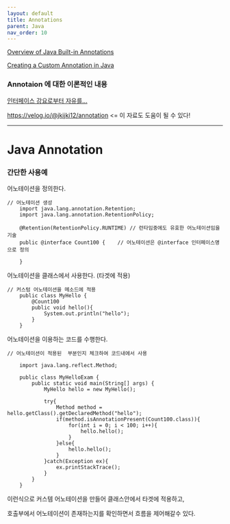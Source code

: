 ```yaml
---
layout: default
title: Annotations
parent: Java
nav_order: 10
---
```


[Overview of Java Built-in Annotations](https://www.baeldung.com/java-default-annotations)

[Creating a Custom Annotation in Java](https://www.baeldung.com/java-custom-annotation)

### Annotaion 에 대한 이론적인 내용

[인터페이스 강요로부터 자유를...](https://www.nextree.co.kr/p5864/)

https://velog.io/@jkijki12/annotation  <= 이 자료도 도움이 될 수 있다!



---
# Java Annotation

### 간단한 사용예

어노테이션을 정의한다.
```
// 어노테이션 생성
	import java.lang.annotation.Retention;
    import java.lang.annotation.RetentionPolicy;

    @Retention(RetentionPolicy.RUNTIME)	// 런타임중에도 유효한 어노테이션임을 기술
    public @interface Count100 {	// 어노테이션은 @interface 인터페이스명으로 정의
	
    }
```

어노테이션을 클래스에서 사용한다. (타겟에 적용)
```
// 커스텀 어노테이션을 메소드에 적용
	public class MyHello {
        @Count100
        public void hello(){
            System.out.println("hello");
        }
    }
```

어노테이션을 이용하는 코드를 수행한다.
```
// 어노테이션이 적용된  부분인지 체크하여 코드내에서 사용

    import java.lang.reflect.Method;

    public class MyHelloExam {
        public static void main(String[] args) {
            MyHello hello = new MyHello();

            try{
                Method method = hello.getClass().getDeclaredMethod("hello");
				if(method.isAnnotationPresent(Count100.class)){
                    for(int i = 0; i < 100; i++){
                        hello.hello();
                    }
                }else{
                    hello.hello();
                }
            }catch(Exception ex){
                ex.printStackTrace();
            }       
        }
    }
```

이런식으로 커스템 어노테이션을 만들어 클래스안에서 타겟에 적용하고,

호출부에서 어노테이션이 존재하는지를 확인하면서 흐름을 제어해갈수 있다.



